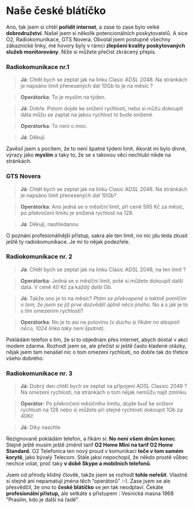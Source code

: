 <!--
title : Naše české blátíčko
author : Roman Ožana <ozana@omdesign.cz>
date : 24.10.2006 10:44:13
tags : mix, nezarazeno
-->

# Naše české blátíčko

Ano, tak jsem si chtěl **pořídit internet**, a zase to zase bylo velké **dobrodružství**. Našel jsem si několik potencionálních poskytovatelů. A sice O2, Radiokomunikace, GTS Novera. Obvolal jsem postupně všechny zákaznické linky, mé hovory byly v rámci **zlepšení kvality poskytovaných služeb monitorovány**. Níže si můžete přečíst zkrácený přepis.

### **Radiokomunikace nr.1**

> **Já**: Chtěl bych se zeptat jak na linku Clasic ADSL 2048. Na stránkách je napsáno limit přenesených dat 10Gb to je na měsíc ?
  
> **Operátorka**: To je myslím na týden.
  
> **Já**: Dobře. Potom dojde ke snížení rychlosti, nebo si můžu dokoupit data můžu se zaptat na jakou rychlost to bude snížené.
  
> **Operátorka**: To není o moc.
  
> **Já**: Děkuji

Zavěsil jsem s pocitem, že to není špatné týdení limit. Akorát mi bylo divné, výrazy jako **myslím** a taky to, že se s takovou věcí nechlubí nikde na stránkách.

<!--more-->

### **GTS Novera**

> **Já**: Chtěl bych se zeptat jak na linku Clasic ADSL 2048. Na stránkách je napsáno limit přenesených dat 10Gb?
  
> **Operátorka**: Ano jedná se o měsíční limit, při ceně 595 Kč za měsíc, po překročení limitu je snížená rychlost na 128.
  
> **Já**: Děkuji, nashledanou

O poznání profesionálnější přístup, sakra ale ten limit, no nic jdu teda zkusit ještě ty radiokomunikace. Je mi to nějak podezřele.

### **Radiokomunikace nr. 2**

> **Já**: Chtěl bych se zeptat jak na linku Clasic ADSL 2048, na ten limit ?
  
> **Operátorka**: Jedná se o měsíční limit, poté si můžete dokoupit další data. V ceně 40 Kč za každý další Gb.
  
> **Já**: Takže ono je to na měsíc? _Ptám se překvapeně a taktně pomlčím o tom, že jsem se již prve dozvěděl úplně něco jiného_. No a s jak je to s tím omezením rychlosti?
  
> **Operátorka**: No je to asi na polovinu (_v duchu si říkám no alespoň něco, 1024 linka taky není špatná_).

Pokládám telefon s tím, že si to objednám přes internet, abych dostal v akci modem zdarma. Rozhodl jsem se, ale přečíst si ještě často kladené otázky, nějak jsem tam nenašel nic o tom omezení rychlosti, no dobře tak do třetice všeho dobrého.

### **Radiokomunikace nr. 3**

> **Já:** Dobrý den chtěl bych se zeptat na připojení ADSL Classic 2048 ? Na omezení rychlosti, na stránkách o tom nějak nemůžu najít zmínku.
  
> **Operátor**: Po překročení měsíčního limitu, dojde buď ke snížení rychlosti na 128 nebo si můžete při stejné rychlosti dokoupit 1Gb za 40Kč
  
> **Já**: Díky naschle

Rezignovaně pokládám telefon, a říkám si: **No není všem dnům konec**. Stejně ještě musím ještě změnit tarif **O2 Home Mini na tarif O2 Home Standard.** O2 Telefonica ten nový proud v komunikaci **teče v tom samém korytě**, jako bývalý Telecom. Stále jaksi nepochopil, že někdo prostě vůbec nechce volat, proč taky **v době Skype a mobilních telefonů**.

Jsem od přírody klidný člověk, takže jsem se rozhodl **tohle neřešit**. Vlastně si stejně ani nepamatuji jména těch &#8220;operátorů&#8221; :-). Zase jsem se ale přesvědčil, že ono to **české blátíčko** se jen tak neodplaví. Čekáte **profesionální přístup,** ale setkáte s přístupem : Vesnická masna 1968 &#8220;Prasíím, kdo je další na řadě&#8221;.